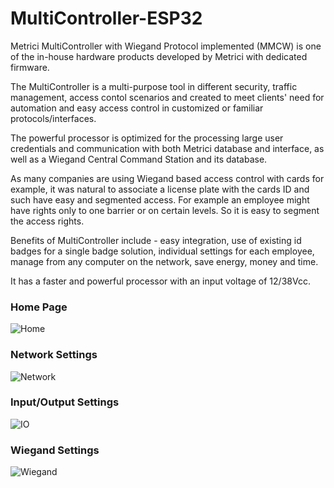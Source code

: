 # MultiController-ESP32

Metrici MultiController with Wiegand Protocol implemented (MMCW) is one of the in-house hardware products developed by Metrici with dedicated firmware.

The MultiController is a multi-purpose tool in different security, traffic management, access contol scenarios and created to meet clients' need for automation and easy access control in customized or familiar protocols/interfaces.

The powerful processor is optimized for the processing large user credentials and communication with both Metrici database and interface, as well as a Wiegand Central Command Station and its database.

As many companies are using Wiegand based access control with cards for example, it was natural to associate a license plate with the cards ID and such have easy and segmented access. For example an employee might have rights only to one barrier or on certain levels. So it is easy to segment the access rights.

Benefits of MultiController include - easy integration, use of existing id badges for a single badge solution, individual settings for each employee, manage from any computer on the network, save energy, money and time.

It has a faster and powerful processor with an input voltage of 12/38Vcc.
### Home Page
![Home](https://github.com/GeorgeFlorian/MultiController-ESP32/blob/main/raw%20data/1%20-%20Home%20Page.png?raw=true)
### Network Settings
![Network](https://github.com/GeorgeFlorian/MultiController-ESP32/blob/main/raw%20data/2%20-%20Network.png?raw=true)
### Input/Output Settings
![IO](https://github.com/GeorgeFlorian/MultiController-ESP32/blob/main/raw%20data/3%20-%20IO%20Settings.png?raw=true)
### Wiegand Settings
![Wiegand](https://github.com/GeorgeFlorian/MultiController-ESP32/blob/main/raw%20data/4%20-%20Wiegand%20Settings.png?raw=true)
